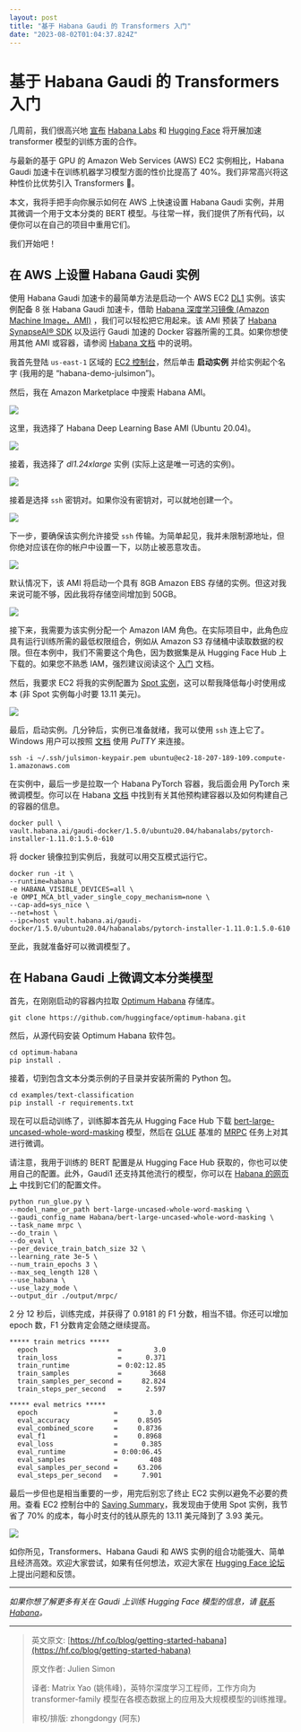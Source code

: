 ```yaml
---
layout: post
title: "基于 Habana Gaudi 的 Transformers 入门"
date: "2023-08-02T01:04:37.824Z"
---
```

基于 Habana Gaudi 的 Transformers 入门
=================================

几周前，我们很高兴地 [宣布](https://huggingface.co/blog/zh/habana) [Habana Labs](https://habana.ai) 和 [Hugging Face](https://huggingface.co/) 将开展加速 transformer 模型的训练方面的合作。

与最新的基于 GPU 的 Amazon Web Services (AWS) EC2 实例相比，Habana Gaudi 加速卡在训练机器学习模型方面的性价比提高了 40%。我们非常高兴将这种性价比优势引入 Transformers 🚀。

本文，我将手把手向你展示如何在 AWS 上快速设置 Habana Gaudi 实例，并用其微调一个用于文本分类的 BERT 模型。与往常一样，我们提供了所有代码，以便你可以在自己的项目中重用它们。

我们开始吧！

在 AWS 上设置 Habana Gaudi 实例
-------------------------

使用 Habana Gaudi 加速卡的最简单方法是启动一个 AWS EC2 [DL1](https://aws.amazon.com/ec2/instance-types/dl1/) 实例。该实例配备 8 张 Habana Gaudi 加速卡，借助 [Habana 深度学习镜像 (Amazon Machine Image，AMI)](https://aws.amazon.com/marketplace/server/procurement?productId=9a75c51a-a4d1-4470-884f-6be27933fcc8) ，我们可以轻松把它用起来。该 AMI 预装了 [Habana SynapseAI® SDK](https://developer.habana.ai/) 以及运行 Gaudi 加速的 Docker 容器所需的工具。如果你想使用其他 AMI 或容器，请参阅 [Habana 文档](https://docs.habana.ai/en/latest/AWS_Quick_Starts/index.html) 中的说明。

我首先登陆 `us-east-1` 区域的 [EC2 控制台](https://console.aws.amazon.com/ec2sp/v2/)，然后单击 **启动实例** 并给实例起个名字 (我用的是 “habana-demo-julsimon”)。

然后，我在 Amazon Marketplace 中搜索 Habana AMI。

![](https://man-archives.oss-cn-hangzhou.aliyuncs.com/goofan/202308011619016.png)

这里，我选择了 Habana Deep Learning Base AMI (Ubuntu 20.04)。

![](https://man-archives.oss-cn-hangzhou.aliyuncs.com/goofan/202308011620403.png)

接着，我选择了 _dl1.24xlarge_ 实例 (实际上这是唯一可选的实例)。

![](https://man-archives.oss-cn-hangzhou.aliyuncs.com/goofan/202308011620200.png)

接着是选择 `ssh` 密钥对。如果你没有密钥对，可以就地创建一个。

![](https://man-archives.oss-cn-hangzhou.aliyuncs.com/goofan/202308011620794.png)

下一步，要确保该实例允许接受 `ssh` 传输。为简单起见，我并未限制源地址，但你绝对应该在你的帐户中设置一下，以防止被恶意攻击。

![](https://man-archives.oss-cn-hangzhou.aliyuncs.com/goofan/202308011621404.png)

默认情况下，该 AMI 将启动一个具有 8GB Amazon EBS 存储的实例。但这对我来说可能不够，因此我将存储空间增加到 50GB。

![](https://man-archives.oss-cn-hangzhou.aliyuncs.com/goofan/202308011621270.png)

接下来，我需要为该实例分配一个 Amazon IAM 角色。在实际项目中，此角色应具有运行训练所需的最低权限组合，例如从 Amazon S3 存储桶中读取数据的权限。但在本例中，我们不需要这个角色，因为数据集是从 Hugging Face Hub 上下载的。如果您不熟悉 IAM，强烈建议阅读这个 [入门](https://docs.aws.amazon.com/IAM/latest/UserGuide/getting-started.html) 文档。

然后，我要求 EC2 将我的实例配置为 [Spot 实例](https://docs.aws.amazon.com/AWSEC2/latest/UserGuide/using-spot-instances.html)，这可以帮我降低每小时使用成本 (非 Spot 实例每小时要 13.11 美元)。

![](https://man-archives.oss-cn-hangzhou.aliyuncs.com/goofan/202308011621824.png)

最后，启动实例。几分钟后，实例已准备就绪，我可以使用 `ssh` 连上它了。Windows 用户可以按照 [文档](https://docs.aws.amazon.com/AWSEC2/latest/UserGuide/putty.html) 使用 _PuTTY_ 来连接。

    ssh -i ~/.ssh/julsimon-keypair.pem ubuntu@ec2-18-207-189-109.compute-1.amazonaws.com
    

在实例中，最后一步是拉取一个 Habana PyTorch 容器，我后面会用 PyTorch 来微调模型。你可以在 Habana [文档](https://docs.habana.ai/en/latest/Installation_Guide/index.html) 中找到有关其他预构建容器以及如何构建自己的容器的信息。

    docker pull \
    vault.habana.ai/gaudi-docker/1.5.0/ubuntu20.04/habanalabs/pytorch-installer-1.11.0:1.5.0-610
    

将 docker 镜像拉到实例后，我就可以用交互模式运行它。

    docker run -it \
    --runtime=habana \
    -e HABANA_VISIBLE_DEVICES=all \
    -e OMPI_MCA_btl_vader_single_copy_mechanism=none \
    --cap-add=sys_nice \
    --net=host \
    --ipc=host vault.habana.ai/gaudi-docker/1.5.0/ubuntu20.04/habanalabs/pytorch-installer-1.11.0:1.5.0-610
    

至此，我就准备好可以微调模型了。

在 Habana Gaudi 上微调文本分类模型
------------------------

首先，在刚刚启动的容器内拉取 [Optimum Habana](https://github.com/huggingface/optimum-habana) 存储库。

    git clone https://github.com/huggingface/optimum-habana.git
    

然后，从源代码安装 Optimum Habana 软件包。

    cd optimum-habana
    pip install .
    

接着，切到包含文本分类示例的子目录并安装所需的 Python 包。

    cd examples/text-classification
    pip install -r requirements.txt
    

现在可以启动训练了，训练脚本首先从 Hugging Face Hub 下载 [bert-large-uncased-whole-word-masking](https://huggingface.co/bert-large-uncased-whole-word-masking) 模型，然后在 [GLUE](https://gluebenchmark.com/) 基准的 [MRPC](https://www.microsoft.com/en-us/download/details.aspx?id=52398) 任务上对其进行微调。

请注意，我用于训练的 BERT 配置是从 Hugging Face Hub 获取的，你也可以使用自己的配置。此外，Gaudi1 还支持其他流行的模型，你可以在 [Habana 的网页上](https://huggingface.co/Habana) 中找到它们的配置文件。

    python run_glue.py \
    --model_name_or_path bert-large-uncased-whole-word-masking \
    --gaudi_config_name Habana/bert-large-uncased-whole-word-masking \
    --task_name mrpc \
    --do_train \
    --do_eval \
    --per_device_train_batch_size 32 \
    --learning_rate 3e-5 \
    --num_train_epochs 3 \
    --max_seq_length 128 \
    --use_habana \
    --use_lazy_mode \
    --output_dir ./output/mrpc/
    

2 分 12 秒后，训练完成，并获得了 0.9181 的 F1 分数，相当不错。你还可以增加 epoch 数，F1 分数肯定会随之继续提高。

    ***** train metrics *****
      epoch                    =        3.0
      train_loss               =      0.371
      train_runtime            = 0:02:12.85
      train_samples            =       3668
      train_samples_per_second =     82.824
      train_steps_per_second   =      2.597
    
    ***** eval metrics *****
      epoch                   =        3.0
      eval_accuracy           =     0.8505
      eval_combined_score     =     0.8736
      eval_f1                 =     0.8968
      eval_loss               =      0.385
      eval_runtime            = 0:00:06.45
      eval_samples            =        408
      eval_samples_per_second =     63.206
      eval_steps_per_second   =      7.901
    

最后一步但也是相当重要的一步，用完后别忘了终止 EC2 实例以避免不必要的费用。查看 EC2 控制台中的 [Saving Summary](https://console.aws.amazon.com/ec2sp/v2/home/spot)，我发现由于使用 Spot 实例，我节省了 70% 的成本，每小时支付的钱从原先的 13.11 美元降到了 3.93 美元。

![](https://man-archives.oss-cn-hangzhou.aliyuncs.com/goofan/202308011618231.png)

如你所见，Transformers、Habana Gaudi 和 AWS 实例的组合功能强大、简单且经济高效。欢迎大家尝试，如果有任何想法，欢迎大家在 [Hugging Face 论坛](https://discuss.huggingface.co/) 上提出问题和反馈。

* * *

_如果你想了解更多有关在 Gaudi 上训练 Hugging Face 模型的信息，请 [联系 Habana](https://developer.habana.ai/accelerate-transformer-training-on-habana-gaudi-processors-with-hugging-face/)。_

* * *

> 英文原文: [https://hf.co/blog/getting-started-habana](https://hf.co/blog/getting-started-habana)
> 
> 原文作者: Julien Simon
> 
> 译者: Matrix Yao (姚伟峰)，英特尔深度学习工程师，工作方向为 transformer-family 模型在各模态数据上的应用及大规模模型的训练推理。
> 
> 审校/排版: zhongdongy (阿东)